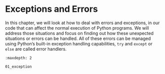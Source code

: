 # Exceptions and Errors

In this chapter, we will look at how to deal with errors and exceptions, in our code that can affect the normal execution of Python programs. We will address those situations and focus on finding out how these unexpected situations or errors can be handled. All of these errors can be managed using Python’s built-in exception handling capabilities, `try` and `except` or `else` are called error handlers.

```{toctree}
:maxdepth: 2

01_exception
```
